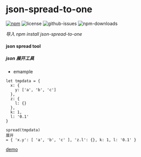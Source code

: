# json-spread-to-one

[![npm](https://img.shields.io/npm/v/emiter-js.svg)](https://www.npmjs.com/package/json-spread-to-one) ![license](https://img.shields.io/npm/l/json-spread-to-one.svg) ![github-issues](https://img.shields.io/github/issues/aoran997/json-spread-to-one.svg) ![npm-downloads](https://img.shields.io/npm/dt/json-spread-to-one.svg)


*导入 npm install json-spread-to-one*
#### json spread tool
##### json 展开工具

*  emample
```
let tmpdata = {
  x: {
    y: ['a', 'b', 'c']
  },
  z: {
    l: {}
  },
  k: 1,
  l: '0.1'
}

spread(tmpdata)
展开
= { 'x.y': [ 'a', 'b', 'c' ], 'z.l': {}, k: 1, l: '0.1' }
```

[demo](https://github.com/aoran997/json-spread-to-one/blob/master/test/index.js)
